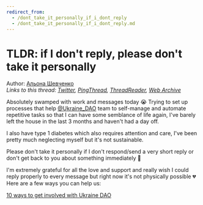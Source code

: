 ```yaml
---
redirect_from:
  - /dont_take_it_personally_if_i_dont_reply
  - /dont_take_it_personally_if_i_dont_reply.md
---
```

# TLDR: if I don't reply, please don't take it personally

Author: [Альона Шевченко](https://twitter.com/cryptodrftng)  
*Links to this thread: [Twitter](https://twitter.com/cryptodrftng/status/1534656452664631299), [PingThread](https://pingthread.com/thread/1534656452664631299), [ThreadReader](https://threadreaderapp.com/thread/1534656452664631299.html), [Web Archive](https://web.archive.org/web/*/https://twitter.com/cryptodrftng/status/1534656452664631299)*

Absolutely swamped with work and messages today 😭 Trying to set up processes that help [@Ukraine_DAO](https://twitter.com/Ukraine_DAO) team to self-manage and automate repetitive tasks so that I can have some semblance of life again, I've barely left the house in the last 3 months and haven't had a day off.

I also have type 1 diabetes which also requires attention and care, I've been pretty much neglecting myself but it's not sustainable. 

Please don't take it personally if I don't respond/send a very short reply or don't get back to you about something immediately 🥲

I'm extremely grateful for all the love and support and really wish I could reply properly to every message but right now it's not physically possible 💔 Here are a few ways you can help us:

[10 ways to get involved with Ukraine DAO](https://ukraine-dao.notion.site/10-ways-to-get-involved-with-Ukraine-DAO-b048044541ad4e1eb73b9d443b2b9a99)
